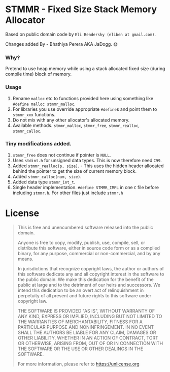 # STMMR - Fixed Size Stack Memory Allocator
Based on public domain code by `Eli Bendersky (eliben at gmail.com)`.

Changes added By - Bhathiya Perera AKA JaDogg. 🌞

### Why?
Pretend to use heap memory while using a stack allocated fixed size (during compile time) block of memory.

### Usage
1. Rename `malloc` etc to functions provided here using something like `#define malloc stmmr_malloc`.
2. For libraries you use override appropriate `#define`s and point them to `stmmr_xxx` functions. 
3. Do not mix with any other allocator's allocated memory.
4. Available methods. `stmmr_malloc`, `stmmr_free`, `stmmr_realloc`, `stmmr_calloc`.


### Tiny modifications added.
1. `stmmr_free` does not continue if pointer is `NULL`.
2. Uses `stdint.h` for unsigned data types. This is now therefore need `C99`.
3. Added `stmmr_realloc(p, size)`. - This uses the hidden header allocated behind the pointer to get the size of current memory block. 
5. Added `stmmr_calloc(num, size)`.
6. Added data type `stmmr_int_t`. 
7. Single header implementation. `#define STMMR_IMPL` in one `C` file before including `stmmr.h`. For other files just include `stmmr.h`


# License
> This is free and unencumbered software released into the public domain.
> 
> Anyone is free to copy, modify, publish, use, compile, sell, or
> distribute this software, either in source code form or as a compiled
> binary, for any purpose, commercial or non-commercial, and by any
> means.
> 
> In jurisdictions that recognize copyright laws, the author or authors
> of this software dedicate any and all copyright interest in the
> software to the public domain. We make this dedication for the benefit
> of the public at large and to the detriment of our heirs and
> successors. We intend this dedication to be an overt act of
> relinquishment in perpetuity of all present and future rights to this
> software under copyright law.
> 
> THE SOFTWARE IS PROVIDED "AS IS", WITHOUT WARRANTY OF ANY KIND,
> EXPRESS OR IMPLIED, INCLUDING BUT NOT LIMITED TO THE WARRANTIES OF
> MERCHANTABILITY, FITNESS FOR A PARTICULAR PURPOSE AND NONINFRINGEMENT.
> IN NO EVENT SHALL THE AUTHORS BE LIABLE FOR ANY CLAIM, DAMAGES OR
> OTHER LIABILITY, WHETHER IN AN ACTION OF CONTRACT, TORT OR OTHERWISE,
> ARISING FROM, OUT OF OR IN CONNECTION WITH THE SOFTWARE OR THE USE OR
> OTHER DEALINGS IN THE SOFTWARE.
> 
> For more information, please refer to <https://unlicense.org>
